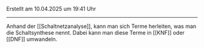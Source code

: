 Erstellt am 10.04.2025 um 19:41 Uhr

---

Anhand der [[Schaltnetzanalyse]], kann man sich Terme herleiten, was man die Schaltsynthese nennt. Dabei kann man diese Terme in [[KNF]] oder [[DNF]] umwandeln.
